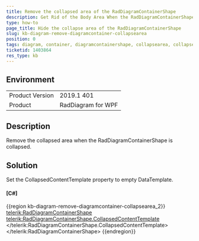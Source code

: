 ```yaml
---
title: Remove the collapsed area of the RadDiagramContainerShape 
description: Get Rid of the Body Area When the RadDiagramContainerShape is Collapsed
type: how-to
page_title: Hide the collapse area of the RadDiagramContainerShape
slug: kb-diagram-remove-diagramcontainer-collapsearea
position: 0
tags: diagram, container, diagramcontainershape, collapsearea, collapsedcontainer, collapsedcontent
ticketid: 1403864
res_type: kb
---
```


## Environment
<table>
	<tr>
		<td>Product Version</td>
		<td>2019.1 401</td>
	</tr>
	<tr>
		<td>Product</td>
		<td>RadDiagram for WPF</td>
	</tr>
</table>

## Description

Remove the collapsed area when the RadDiagramContainerShape is collapsed.

## Solution

Set the CollapsedContentTemplate property to empty DataTemplate.

#### __[C#]__
{{region kb-diagram-remove-diagramcontainer-collapsearea_2}}
	<telerik:RadDiagramContainerShape>
		<telerik:RadDiagramContainerShape.CollapsedContentTemplate>
			<DataTemplate/>
		</telerik:RadDiagramContainerShape.CollapsedContentTemplate>
	</telerik:RadDiagramContainerShape>
{{endregion}}
